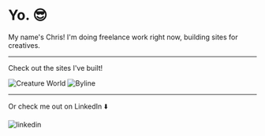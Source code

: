 # Yo. 😎

My name's Chris! I'm doing freelance work right now, building sites for creatives.

---

Check out the sites I've built!

![Creature World](https://github.com/ChristopherOka/ChristopherOka/assets/70914858/a8e32102-c3fd-4816-baab-e60357285427)
![Byline](https://github.com/ChristopherOka/ChristopherOka/assets/70914858/01b36afc-29ad-4166-bd74-8f18a4f73a51)

<!-- [Internet Art Club](https://internetartclub.com) -->

---

Or check me out on LinkedIn ⬇️

![linkedin](https://img.shields.io/badge/linkedin-0077B5?style=for-the-badge&logo=LinkedIn&logoColor=white)
